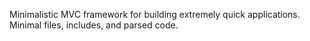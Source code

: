 Minimalistic MVC framework for building extremely quick applications. Minimal files, includes, and parsed code.